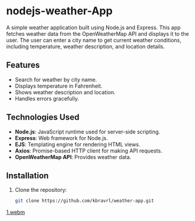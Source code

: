 # nodejs-weather-App

A simple weather application built using Node.js and Express. This app fetches weather data from the OpenWeatherMap API and displays it to the user. The user can enter a city name to get current weather conditions, including temperature, weather description, and location details.

## Features

- Search for weather by city name.
- Displays temperature in Fahrenheit.
- Shows weather description and location.
- Handles errors gracefully.

## Technologies Used

- **Node.js**: JavaScript runtime used for server-side scripting.
- **Express**: Web framework for Node.js.
- **EJS**: Templating engine for rendering HTML views.
- **Axios**: Promise-based HTTP client for making API requests.
- **OpenWeatherMap API**: Provides weather data.

## Installation

1. Clone the repository:
   ```bash
   git clone https://github.com/kbravrl/weather-app.git
   
[1.webm](https://github.com/user-attachments/assets/721abebd-4fd3-4c42-985a-a0f49d611d3f)

